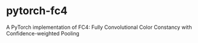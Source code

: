 # pytorch-fc4
A PyTorch implementation of FC4: Fully Convolutional Color Constancy with Confidence-weighted Pooling
